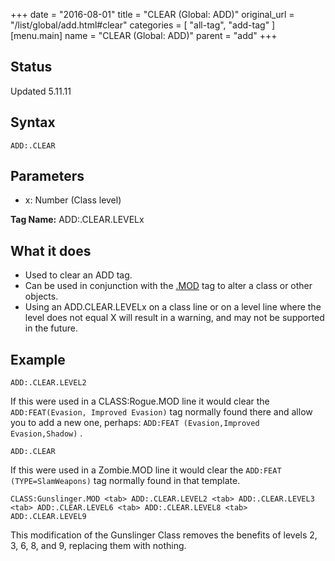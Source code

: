 +++
date = "2016-08-01"
title = "CLEAR (Global: ADD)"
original_url = "/list/global/add.html#clear"
categories = [ "all-tag", "add-tag" ]
[menu.main]
    name = "CLEAR (Global: ADD)"
    parent = "add"
+++

## Status

Updated 5.11.11

## Syntax

`ADD:.CLEAR`

## Parameters

-   x: Number (Class level)



**Tag Name:** ADD:.CLEAR.LEVELx

What it does
------------

-   Used to clear an ADD tag.
-   Can be used in conjunction with the
    [.MOD](/list/global/other/mod.html) tag to alter a class or
    other objects.
-   Using an ADD.CLEAR.LEVELx on a class line or on a level line where
    the level does not equal X will result in a warning, and may not be
    supported in the future.

Example
-------

`ADD:.CLEAR.LEVEL2`

If this were used in a CLASS:Rogue.MOD line it would clear the
`ADD:FEAT(Evasion, Improved Evasion)` tag normally found there and allow
you to add a new one, perhaps:
`ADD:FEAT (Evasion,Improved Evasion,Shadow)` .

`ADD:.CLEAR`

If this were used in a Zombie.MOD line it would clear the
`ADD:FEAT (TYPE=SlamWeapons)` tag normally found in that template.

`CLASS:Gunslinger.MOD <tab> ADD:.CLEAR.LEVEL2 <tab> ADD:.CLEAR.LEVEL3 <tab> ADD:.CLEAR.LEVEL6 <tab> ADD:.CLEAR.LEVEL8 <tab> ADD:.CLEAR.LEVEL9`

This modification of the Gunslinger Class removes the benefits of levels
2, 3, 6, 8, and 9, replacing them with nothing.


